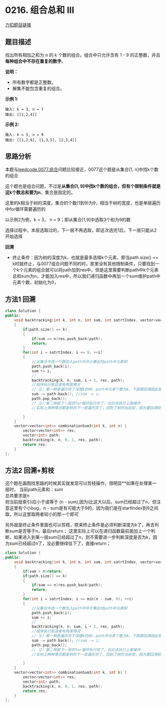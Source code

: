 <p id="组合总和"></p>

# 0216. 组合总和 III  

[力扣题目链接](https://leetcode-cn.com/problems/combination-sum-iii/)    


## 题目描述  

找出所有相加之和为 n 的 k 个数的组合。组合中只允许含有 1 - 9 的正整数，并且**每种组合中不存在重复的数字**。  

**说明：**  
    
* 所有数字都是正整数。
* 解集不能包含重复的组合。 

**示例 1:**

    输入: k = 3, n = 7
    输出: [[1,2,4]]

**示例 2:**

    输入: k = 3, n = 9
    输出: [[1,2,6], [1,3,5], [2,3,4]]

## 思路分析  

本题与[leedcode.0077.组合](https://github.com/wangrui996/leedcode/blob/master/%E5%9B%9E%E6%BA%AF/medium/0077.%E7%BB%84%E5%90%88.md)问题比较接近，0077这个题是从集合[1, n]中找k个数的组合   

这个题也是组合问题，不过是**从集合[1, 9]中找k个数的组合，但有个限制条件就是这k个数总和要为n**，集合是固定的。  

这里的k相当于树的深度，集合的个数(1到9)为9，相当于树的宽度，也是单层遍历中for循环需要遍历的

以示例2为例，k = 3， n = 9；即从集合[1,9]中选取3个和为9的数  

选择过程中，本层选取过的，下一层不再选取，即这次选完1后，下一层只能从2开始选择  

**回溯**  
* 终止条件：因为树的深度为k，也就是最多选择k个元素，即当path.size() == k时就终止，与0077组合问题不同的时，那里没有其他限制条件，只要找到一个k个元素的组合就可以将path加到res中，但是这里需要判断path中k个元素总和sum为n，才能加入res中，所以我们递归函数中再加一个sum维护path中元素个数，初始化为0，  



## 方法1 回溯

```cpp
class Solution {
public:
    void backtracking(int k, int n, int sum, int satrtIndex, vector<vector<int>>& res, vector<int>& path)
    {
        if(path.size() == k)
        {
            if(sum == n)res.push_back(path);
            return;
        }
        for(int i = satrtIndex; i <= 9; ++i)
        {
            //从集合中选一个数加入path中并计算此时path中元素和
            path.push_back(i);
            sum += i;
            //
            backtracking(k, n, sum, i + 1, res, path);
            //程序执行到这里有两类情况
            //（1）第一种是遍历完了深度k的树，path中元素个数为k，下面要回溯因此需要从path中删除最后一个元素，并把sum减去最后一个元素
            sum -= path.back(); //sum -= i;
            path.pop_back();
            //（2）第二种是下一层的for循环执行完了，也应该执行上面操作
            //实际上两种情况都是树的下一层遍历完了，回到了树的当前层，因为要回溯获取所有可能集合，在继续执行当前层for循环前，需要删除path中最后这个元素，sum也要减去

        }
    }
    vector<vector<int>> combinationSum3(int k, int n) {
        vector<vector<int>> res;
        vector<int> path;
        backtracking(k, n, 0, 1, res, path);
        return res;
    }
};
```

## 方法2 回溯+剪枝  

这个题在画图找思路的时候其实就发现可以剪枝操作，很明显**如果在处理某一层时，
当前path元素和：sum  
总共要求是n  
则当前层索引i应小于或等于 (n - sum),因为i比这大以后，sum已经超过了n，但注意这里有个小bug，n - sum是有可能大于9的，因为我们是在startIndex到9之间取，所以这里取两者较小的那一个即可

另外就是终止条件里面也可以剪枝，原来终止条件是必须判断深度为k了，再去判断sum是否等于n，最后return；
这里实际上可以在递归函数最前面加上一个判断，如果进入到某一层sum已经超过了n，则不需要进一步判断深度是否为k，因为sum已经超过n了，没必要继续往下了，直接return；

```cpp
class Solution {
public:
    void backtracking(int k, int n, int sum, int satrtIndex, vector<vector<int>>& res, vector<int>& path)
    {
        if(sum > n)return;
        if(path.size() == k)
        {
            if(sum == n)res.push_back(path);
            return;
        }
        for(int i = satrtIndex; i <= min(n - sum, 9); ++i)
        {
            //从集合中选一个数加入path中并计算此时path中元素和
            path.push_back(i);
            sum += i;
            //
            backtracking(k, n, sum, i + 1, res, path);
            //程序执行到这里有两类情况
            //（1）第一种是遍历完了深度k的树，path中元素个数为k，下面要回溯因此需要从path中删除最后一个元素，并把sum减去最后一个元素
            sum -= path.back(); //sum -= i;
            path.pop_back();
            //（2）第二种是下一层的for循环执行完了，也应该执行上面操作
            //实际上两种情况都是树的下一层遍历完了，回到了树的当前层，因为要回溯获取所有可能集合，在继续执行当前层for循环前，需要删除path中最后这个元素，sum也要减去

        }
    }
    vector<vector<int>> combinationSum3(int k, int n) {
        vector<vector<int>> res;
        vector<int> path;
        backtracking(k, n, 0, 1, res, path);
        return res;
    }
};
```